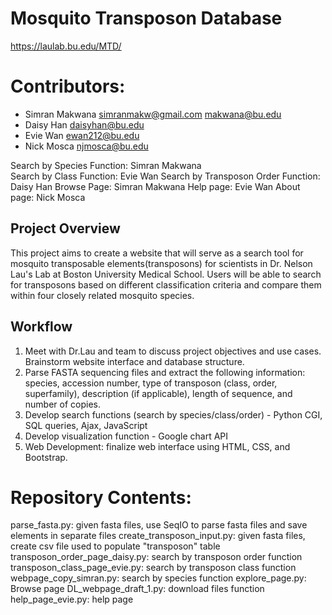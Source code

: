 # Mosquito Transposon Database
https://laulab.bu.edu/MTD/ 

# Contributors:
- Simran Makwana simranmakw@gmail.com makwana@bu.edu
- Daisy Han daisyhan@bu.edu
- Evie Wan ewan212@bu.edu
- Nick Mosca njmosca@bu.edu

Search by Species Function: Simran Makwana <br/>
Search by Class Function: Evie Wan 
Search by Transposon Order Function: Daisy Han
Browse Page: Simran Makwana
Help page: Evie Wan
About page: Nick Mosca

## Project Overview
This project aims to create a website that will serve as a search tool for mosquito transposable elements(transposons) for scientists in Dr. Nelson Lau's Lab at Boston University Medical School. Users will be able to search for transposons based on different classification criteria and compare them within four closely related mosquito species.  

## Workflow 
1) Meet with Dr.Lau and team to discuss project objectives and use cases. Brainstorm website interface and database structure. 
2) Parse FASTA sequencing files and extract the following information: species, accession number, type of transposon (class, order, superfamily), description (if applicable), length of sequence, and number of copies. 
3) Develop search functions (search by species/class/order) - Python CGI, SQL queries, Ajax, JavaScript
4) Develop visualization function - Google chart API
5) Web Development: finalize web interface using HTML, CSS, and Bootstrap. 



# Repository Contents:
parse_fasta.py: given fasta files, use SeqIO to parse fasta files and save elements in separate files
create_transposon_input.py: given fasta files, create csv file used to populate "transposon" table 
transposon_order_page_daisy.py: search by transposon order function
transposon_class_page_evie.py: search by transposon class function
webpage_copy_simran.py: search by species function
explore_page.py: Browse page 
DL_webpage_draft_1.py: download files function
help_page_evie.py: help page
